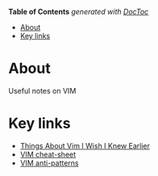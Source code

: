 <!-- START doctoc generated TOC please keep comment here to allow auto update -->
<!-- DON'T EDIT THIS SECTION, INSTEAD RE-RUN doctoc TO UPDATE -->
**Table of Contents**  *generated with [DocToc](https://github.com/thlorenz/doctoc)*

- [About](#about)
- [Key links](#key-links)

<!-- END doctoc generated TOC please keep comment here to allow auto update -->

# About

Useful notes on VIM

# Key links

* [Things About Vim I Wish I Knew Earlier](http://blog.petrzemek.net/2016/04/06/things-about-vim-i-wish-i-knew-earlier/)
* [VIM cheat-sheet](http://vim.rtorr.com/)
* [VIM anti-patterns](https://sanctum.geek.nz/arabesque/vim-anti-patterns/)
